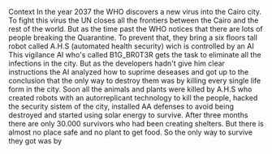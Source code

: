 Context
In the year 2037 the WHO discovers a new virus into the Cairo city.
To fight this virus the UN closes all the frontiers between the Cairo and the rest of the world.
But as the time past the WHO notices that there are lots of people breaking the Quarantine. To prevent that, they bring a six floors tall robot called A.H.S (automated health security) wich is controlled by an AI
This vigilance AI who's called B1G_BR0T3R gets the task to eliminate all the infections in the city. But as the developers hadn't give him clear instructions the AI analyzed how to suprime deseases and got up to the conclusion that the only way to destroy them was by killing every single life form in the city.
Soon all the animals and plants were killed by A.H.S who created robots with an autorreplicant technology to kill the people, hacked the security sistem of the city, installed AA defenses to avoid being destroyed and started using solar energy to survive.
After three months there are only 30.000 survivors who had been creating shelters. But there is almost no place safe and no plant to get food. So the only way to survive they got was by 
